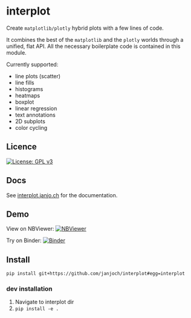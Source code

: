 # interplot
Create `matplotlib/plotly` hybrid plots with a few lines of code.

It combines the best of the `matplotlib` and the `plotly` worlds through
a unified, flat API.
All the necessary boilerplate code is contained in this module.

Currently supported:

- line plots (scatter)
- line fills
- histograms
- heatmaps
- boxplot
- linear regression
- text annotations
- 2D subplots
- color cycling


## Licence
[![License: GPL v3](https://img.shields.io/badge/License-GPLv3-blue.svg)](https://www.gnu.org/licenses/gpl-3.0)

## Docs
See [interplot.janjo.ch](https://interplot.janjo.ch) for the documentation.

## Demo
View on NBViewer: [![NBViewer](https://raw.githubusercontent.com/jupyter/design/master/logos/Badges/nbviewer_badge.svg)](https://nbviewer.org/github/janjoch/interplot/tree/main/demo/)

Try on Binder: [![Binder](https://mybinder.org/badge_logo.svg)](https://mybinder.org/v2/gh/janjoch/interplot/HEAD)

## Install
```pip install git+https://github.com/janjoch/interplot#egg=interplot```

### dev installation
1. Navigate to interplot dir
2. ```pip install -e .```
